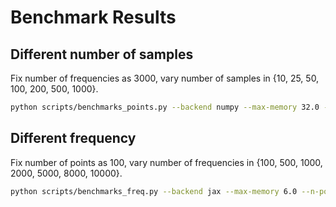 # Benchmark Results


## Different number of samples

Fix number of frequencies as 3000, vary number of samples in {10, 25, 50, 100, 200, 500, 1000}.

```bash
python scripts/benchmarks_points.py --backend numpy --max-memory 32.0 --n-frequency 3000
```


## Different frequency

Fix number of points as 100, vary number of frequencies in {100, 500, 1000, 2000, 5000, 8000, 10000}.

```bash
python scripts/benchmarks_freq.py --backend jax --max-memory 6.0 --n-points 1500
```



